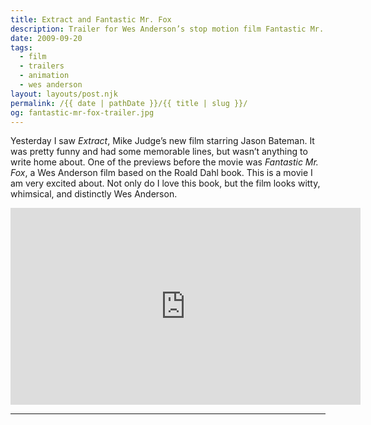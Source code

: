 ```yaml
---
title: Extract and Fantastic Mr. Fox
description: Trailer for Wes Anderson’s stop motion film Fantastic Mr. Fox.
date: 2009-09-20
tags: 
  - film
  - trailers
  - animation
  - wes anderson
layout: layouts/post.njk
permalink: /{{ date | pathDate }}/{{ title | slug }}/
og: fantastic-mr-fox-trailer.jpg
---
```


Yesterday I saw _Extract_, Mike Judge’s new film starring Jason Bateman. It was pretty funny and had some memorable lines, but wasn’t anything to write home about. One of the previews before the movie was _Fantastic Mr. Fox_, a Wes Anderson film based on the Roald Dahl book. This is a movie I am very excited about. Not only do I love this book, but the film looks witty, whimsical, and distinctly Wes Anderson.

<iframe class="youtube-video" width="560" height="315" src="https://www.youtube.com/embed/n2igjYFojUo" title="YouTube video player" frameborder="0" allow="accelerometer; autoplay; clipboard-write; encrypted-media; gyroscope; picture-in-picture; web-share" allowfullscreen></iframe>

---
